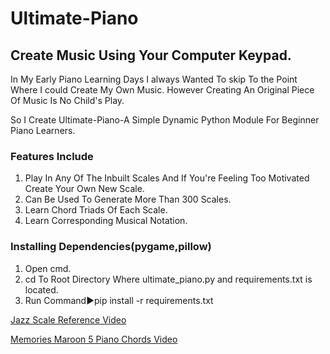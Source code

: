 # Ultimate-Piano
## Create Music Using Your Computer Keypad.

In My Early Piano Learning Days I always Wanted To skip To the Point Where I could Create My Own Music.
However Creating An Original Piece Of Music Is No Child's Play.

So I Create Ultimate-Piano-A Simple Dynamic Python Module For Beginner Piano Learners.

### Features Include
1. Play In Any Of The Inbuilt Scales And If You're Feeling Too Motivated Create Your Own New Scale.
2. Can Be Used To Generate More Than 300 Scales.
3. Learn Chord Triads Of Each Scale.
4. Learn Corresponding Musical Notation.

### Installing Dependencies(pygame,pillow)
1. Open cmd.
2. cd To Root Directory Where ultimate_piano.py and requirements.txt is located.
3. Run Command►pip install -r requirements.txt

[Jazz Scale Reference Video](https://www.youtube.com/watch?v=TBnsq5a0kbs)

[Memories Maroon 5 Piano Chords Video](https://www.youtube.com/watch?v=tQGz43b4avc)




